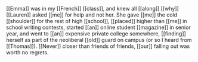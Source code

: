 [[Emma]] was in my [[French]] [[class]], and knew all [[along]] [[why]] [[Lauren]] asked [[me]] for help and not her. She gave [[me]] the cold [[shoulder]] for the rest of high [[school]], [[placed]] higher than [[me]] in school writing contests, started [[an]] online student [[magazine]] in senior year, and went to [[an]] expensive private college somewhere, [[finding]] herself as part of the neoliberal [[old]] guard on campus (or so I heard from [[Thomas]]). [[Never]] closer than friends of friends, [[our]] falling out was worth no regrets. 